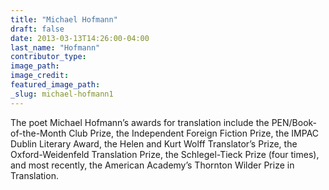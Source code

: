 ```yaml
---
title: "Michael Hofmann"
draft: false
date: 2013-03-13T14:26:00-04:00
last_name: "Hofmann"
contributor_type:
image_path:
image_credit:
featured_image_path:
_slug: michael-hofmann1
---
```


The poet Michael Hofmann’s awards for translation include the PEN/Book-of-the-Month Club Prize, the Independent Foreign Fiction Prize, the IMPAC Dublin Literary Award, the Helen and Kurt Wolff Translator’s Prize, the Oxford-Weidenfeld Translation Prize, the Schlegel-Tieck Prize (four times), and most recently, the American Academy’s Thornton Wilder Prize in Translation.


